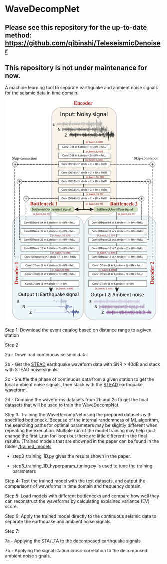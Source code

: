 # WaveDecompNet

## Please see this repository for the up-to-date method: https://github.com/qibinshi/TeleseismicDenoiser 

## This repository is not under maintenance for now.

A machine learning tool to separate earthquake and ambient noise signals for the seismic data in time domain.

![WaveDecompNet](WaveDecompNet_structure.png)

 

Step 1: Download the event catalog based on distance range to a given station 


Step 2: 

2a - Download continuous seismic data

2b - Get the [STEAD](https://github.com/smousavi05/STEAD) earthquake waveform data with SNR > 40dB and stack with STEAD noise signals

2c - Shuffle the phase of continuous data from a given station to get the local ambient noise signals, then stack with 
the [STEAD](https://github.com/smousavi05/STEAD) earthquake waveform.

2d - Combine the waveforms datasets from 2b and 2c to get the final datasets that will be used to train the 
WaveDecompNet.


Step 3: Training the WaveDecompNet using the prepared datasets with specified bottleneck. Because of the internal 
randomness of ML algorithm, the searching paths for optimal parameters may be slightly different when repeating the 
execution. Multiple run of the model training may help (just change the first i_run for-loop) but there are little 
different in the final results.
(Trained models that are showned in the paper can be found in the folder [/trained_models](https://github.com/yinjiuxun/WaveDecompNet-paper/tree/stable/trained_models)

- step3_training_1D.py gives the results shown in the paper.

- step3_training_1D_hyperparam_tuning.py is used to tune the training parameters

Step 4: Test the trained model with the test datasets, and output the comparisons of waveforms in time domain and 
frequency domain.


Step 5: Load models with different bottlenecks and compare how well they can reconstruct the waveforms by calculating 
explained variance (EV) score.


Step 6: Apply the trained model directly to the continuous seismic data to separate the earthquake and ambient noise 
signals.


Step 7: 

7a - Applying the STA/LTA to the decomposed earthquake signals 

7b - Applying the signal station cross-correlation 
to the decomposed ambient noise signals.
